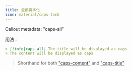 ```yaml
---
title: 全部资本化
icon: material/caps-lock
---
```


Callout metadata: "caps-all"

用法 :

```md
> [!info|caps-all] The title will be displayed as caps
> The content will be displayed as caps
```
> Shorthand for both ["caps-content"](../content-styling/page-6.md)
> and ["caps-title"](../title-styling/page-16.md)
